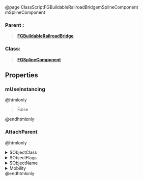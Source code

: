 @page ClassScriptFGBuildableRailroadBridgemSplineComponent mSplineComponent
### Parent :
<b><a href="_class_script_f_g_buildable_railroad_bridge.html"><blockquote>FGBuildableRailroadBridge</blockquote></a></b>
### Class:
<b><a href="_class_script_f_g_spline_component.html"><blockquote>FGSplineComponent</blockquote></a></b>
## Properties
### mUseInstancing
@htmlonly
<blockquote>False</blockquote>
@endhtmlonly

### AttachParent
@htmlonly
<details>
 <summary>$ObjectClass</summary>
<b><a href="_class_script_scene_component.html"><blockquote>SceneComponent</blockquote></a></b>
</details>
<details>
 <summary>$ObjectFlags</summary>
<blockquote>262177</blockquote>
</details>
<details>
 <summary>$ObjectName</summary>
<blockquote>RootComponent</blockquote>
</details>
<details>
 <summary>Mobility</summary>
<blockquote>0</blockquote>
</details>
@endhtmlonly

